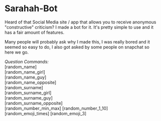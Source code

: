 # Sarahah-Bot
Heard of that Social Media site / app that allows you to receive anonymous "constructive" criticism? I made a bot for it. It's pretty simple to use and it has a fair amount of features. 

Many people will probably ask why I made this, I was really bored and it seemed so easy to do, I also got asked by some people on snapchat so here we go.

*Question Commands:*<br>
[random_name]<br>
[random_name_girl]<br>
[random_name_guy]<br>
[random_name_opposite]<br>
[random_surname]<br>
[random_surname_girl]<br>
[random_surname_guy]<br>
[random_surname_opposite]<br>
[random_number_min_max] [random_number_1_10]<br>
[random_emoji_times] [random_emoji_3]<br>
